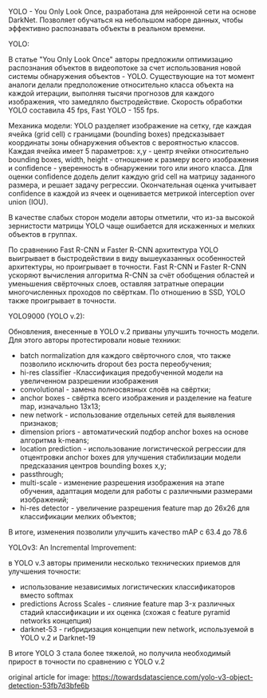 YOLO - You Only Look Once, разработана для нейронной сети на основе DarkNet. Позволяет обучаться на небольшом наборе данных, чтобы эффективно распознавать объекты в реальном времени.




YOLO:

В статье "You Only Look Once" авторы предложили оптимизацию распознания объектов в видеопотоке за счет использования новой системы обнаружения объектов - YOLO. Существующие на тот момент аналоги делали предположение относительно класса объекта на каждой итерации, выполняя тысячи прогнозов для каждого изображения, что замедляло быстродействие. Скорость обработки YOLO составила 45 fps, Fast YOLO - 155 fps.

Механика модели:
YOLO разделяет изображение на сетку, где каждая ячейка (grid cell) c границами (bounding boxes) предсказывает координаты зоны обнаружения объектов с вероятностью классов. Каждая ячейка имеет 5 параметров: x,y - центр ячейки относительно bounding boxes, width, height - отношение к размеру всего изображения и confidence - уверенность в обнаружении того или иного класса. Для оценки confidence додель делит каждую grid cell на матрицу заданного размера, и решает задачу регрессии. Окончательная оценка учитывает confidence в каждой из ячеек и оценивается метрикой interception over union (IOU).

В качестве слабых сторон модели авторы отметили, что из-за высокой зернистости матрицы YOLO чаще ошибается для искаженных и мелких объектов в группах.



По сравнению Fast R-CNN и Faster R-CNN архитектура YOLO выигрывает в быстродействии в виду вышеуказанных особенностей архитектуры, но проигрывает в точности. Fast R-CNN и Faster R-CNN ускоряют вычисления алгоритма R-CNN за счёт обобщения областей и уменьшения свёрточных слоев, оставляя затратные операции многочисленных проходов по свёрткам.
По отношению в SSD, YOLO также проигрывает в точности.

YOLO9000 (YOLO v.2):

Обновления, внесенные в YOLO v.2 приваны улучшить точность модели. Для этого авторы протестировали новые техники:
- batch normalization для каждого свёрточного слоя, что также позволило исключить dropout без роста переобучения;
- hi-res classifier -Классификация предобученной модели на увеличенном разрешении изображения 
- convolutional - замена полносвязных слоёв на свёртки;
- anchor boxes - свёртка всего изображения и разделение на feature map, изначально 13х13;
- new network - использование отдельных сетей для выявления признаков;
- dimension priors - автоматический подбор anchor boxes на основе алгоритма k-means;
- location prediction - использование логистической регрессии для  отцентровки anchor boxes для улучшения стабилизации модели предсказания центров bounding boxes x,y;
- passthrough;
- multi-scale - изменение разрешения изображения на этапе обучения, адаптация модели для работы с различными размерами изображений;
- hi-res detector - увеличение разрешения feature map до 26х26 для классификации мелких объектов;

В итоге, изменения позволили улучшить качество mAP с 63.4 до 78.6

YOLOv3: An Incremental Improvement:

в YOLO v.3 авторы применили несколько технических приемов для улучшения точности:

- использование независимых логистических классификаторов вместо softmax
- predictions Across Scales - слияние feature map 3-х различных стадий классификации и их оценка (схожая с feature pyramid networks концепция)
- darknet-53 - гибридизация концепции new network, используемой в YOLO v.2 и Darknet-19

В итоге YOLO 3 стала более тяжелой, но получила необходимый прирост в точности по сравнению с YOLO v.2

original article for image: https://towardsdatascience.com/yolo-v3-object-detection-53fb7d3bfe6b











